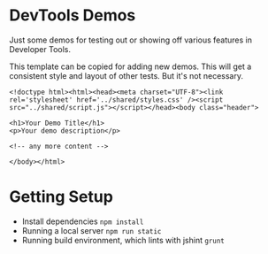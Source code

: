 
# DevTools Demos

Just some demos for testing out or showing off various features in Developer Tools.

This template can be copied for adding new demos.  This will get a consistent style and layout of other tests.  But it's not necessary.

    <!doctype html><html><head><meta charset="UTF-8"><link rel='stylesheet' href='../shared/styles.css' /><script src="../shared/script.js"></script></head><body class="header">

    <h1>Your Demo Title</h1>
    <p>Your demo description</p>

    <!-- any more content -->

    </body></html>


# Getting Setup

+ Install dependencies `npm install`
+ Running a local server `npm run static`
+ Running build environment, which lints with jshint `grunt`
